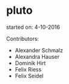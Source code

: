# pluto

started on: 4-10-2016


Contributors:
- Alexander Schmalz
- Alexandra Hauser
- Dominik Hirt
- Felix Riess
- Felix Seidel

